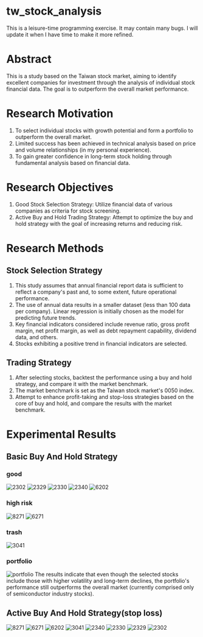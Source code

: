 # tw_stock_analysis

This is a leisure-time programming exercise. It may contain many bugs. I will update it when I have time to make it more refined.

# Abstract
This is a study based on the Taiwan stock market, aiming to identify excellent companies for investment through the analysis of individual stock financial data. The goal is to outperform the overall market performance.

# Research Motivation

1. To select individual stocks with growth potential and form a portfolio to outperform the overall market.
2. Limited success has been achieved in technical analysis based on price and volume relationships (in my personal experience).
3. To gain greater confidence in long-term stock holding through fundamental analysis based on financial data.

# Research Objectives

1. Good Stock Selection Strategy: Utilize financial data of various companies as criteria for stock screening.
2. Active Buy and Hold Trading Strategy: Attempt to optimize the buy and hold strategy with the goal of increasing returns and reducing risk.

# Research Methods

## Stock Selection Strategy

1. This study assumes that annual financial report data is sufficient to reflect a company's past and, to some extent, future operational performance.
2. The use of annual data results in a smaller dataset (less than 100 data per company). Linear regression is initially chosen as the model for predicting future trends.
3. Key financial indicators considered include revenue ratio, gross profit margin, net profit margin, as well as debt repayment capability, dividend data, and others.
4. Stocks exhibiting a positive trend in financial indicators are selected.

## Trading Strategy

1. After selecting stocks, backtest the performance using a buy and hold strategy, and compare it with the market benchmark.
2. The market benchmark is set as the Taiwan stock market's 0050 index.
3. Attempt to enhance profit-taking and stop-loss strategies based on the core of buy and hold, and compare the results with the market benchmark.

# Experimental Results 

## Basic Buy And Hold Strategy
### good
![2302](https://github.com/bffdhw/tw_stock_analysis/assets/34659552/963bfd51-025b-4bfc-8fa6-baf30c5be746)
![2329](https://github.com/bffdhw/tw_stock_analysis/assets/34659552/97774f6a-e2ac-406d-955f-8cfb6cbfadfc)
![2330](https://github.com/bffdhw/tw_stock_analysis/assets/34659552/eed6bf13-05b3-482f-8562-605fda7619ac)
![2340](https://github.com/bffdhw/tw_stock_analysis/assets/34659552/2d38d650-9ef8-4f4d-ace6-683fd66621b9)
![6202](https://github.com/bffdhw/tw_stock_analysis/assets/34659552/9cf125b2-e56f-4824-bea2-419ad67106d3)

### high risk
![8271](https://github.com/bffdhw/tw_stock_analysis/assets/34659552/04e15028-1bd6-48b2-91d7-f1ca49813209)
![6271](https://github.com/bffdhw/tw_stock_analysis/assets/34659552/e05767d6-689f-4d5a-8193-efc1b1f3911f)

### trash
![3041](https://github.com/bffdhw/tw_stock_analysis/assets/34659552/8e5a0b75-c39a-4c9c-bf34-2b4e0869870c)

### portfolio
![portfolio](https://github.com/bffdhw/tw_stock_analysis/assets/34659552/5ead418d-b5ee-4ed0-934f-9d36fd59530a)
The results indicate that even though the selected stocks include those with higher volatility and long-term declines, the portfolio's performance still outperforms the overall market (currently comprised only of semiconductor industry stocks).



## Active Buy And Hold Strategy(stop loss)
![8271](https://github.com/bffdhw/tw_stock_analysis/assets/34659552/2653c5f1-e3c7-4e49-b3ef-b7ec269207a7)
![6271](https://github.com/bffdhw/tw_stock_analysis/assets/34659552/1f56ecf9-05ad-43ca-bcce-ce66ad8fd746)
![6202](https://github.com/bffdhw/tw_stock_analysis/assets/34659552/4afd6fd8-91f7-4722-84d6-bca55b8e51dc)
![3041](https://github.com/bffdhw/tw_stock_analysis/assets/34659552/2cdbfcba-51cd-4d61-b5f8-b678e307b21a)
![2340](https://github.com/bffdhw/tw_stock_analysis/assets/34659552/c0707c6d-9ab3-45ec-97f7-04f88db642df)
![2330](https://github.com/bffdhw/tw_stock_analysis/assets/34659552/d246dbc5-1bfa-43d6-b2ef-0d222926513b)
![2329](https://github.com/bffdhw/tw_stock_analysis/assets/34659552/84a496f7-1a1c-4299-9314-7daefaf9379b)
![2302](https://github.com/bffdhw/tw_stock_analysis/assets/34659552/635241a4-3dae-45f8-8ae7-5dbcccd098f9)









